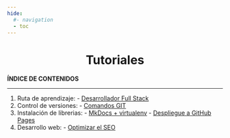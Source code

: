 ```yaml
---
hide:
  #- navigation
  - toc
---
```


<h1 style="text-align:center">Tutoriales</h1>

**ÍNDICE DE CONTENIDOS**
<hr>

  1. Ruta de aprendizaje:
    - [Desarrollador Full Stack](ruta-aprendizaje/desarrollador-full-stack.md)
  2. Control de versiones:
    - [Comandos GIT](control-versiones/comandos-git.md)
  3. Instalación de librerias:
    - [MkDocs + virtualenv](instalacion-librerias/mkdocs.md)
    - [Despliegue a GitHub Pages](instalacion-librerias/gh-deploy.md)
  4. Desarrollo web:
    - [Optimizar el SEO](desarrollo-web/optimizar-seo.md)

<br>
<br>
